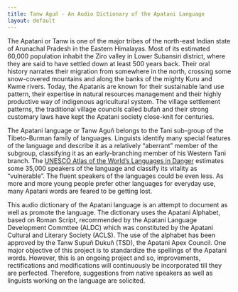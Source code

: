 ```yaml
---
title: Tanw Aguñ - An Audio Dictionary of the Apatani Language
layout: default
---
```


<div class="home" markdown="1">
The Apatani or Tanw is one of the major tribes of the north-east Indian state of Arunachal Pradesh in the Eastern Himalayas. Most of its estimated 60,000 population inhabit the Ziro valley in Lower Subansiri district, where they are said to have settled down at least 500 years back. Their oral history narrates their migration from somewhere in the north, crossing some snow-covered mountains and along the banks of the mighty Kuru and Kwme rivers. Today, the Apatanis are known for their sustainable land use pattern, their expertise in natural resources management and their highly productive way of indigenous agricultural system. The village settlement patterns, the traditional village councils called bufañ and their strong customary laws have kept the Apatani society close-knit for centuries. 

The Apatani language or Tanw Aguñ belongs to the Tani sub-group of the Tibeto-Burman family of languages. Linguists identify many special features of the language and describe it as a relatively “aberrant” member of the subgroup, classifying it as an early-branching member of his Western Tani branch. The [UNESCO Atlas of the World’s Languages in Danger](http://www.unesco.org/languages-atlas/en/atlasmap/language-id-938.html) estimates some 35,000 speakers  of the language and classify its vitality as “vulnerable”. The fluent speakers of the languages could be even less. As more and more young people prefer other languages for everyday use, many Apatani words are feared to be getting lost. 

This audio dictionary of the Apatani language is an attempt to document as well as promote the language. The dictionary uses the Apatani Alphabet, based on Roman Script, recommended by the Apatani Language Development Commttee (ALDC) which was constituted by the Apatani Cultural and Literary Society (ACLS). The use of the alphabet has been approved by the Tanw Supuñ Dukuñ (TSD), the Apatani Apex Council. One major objective of this project is to standardize the spellings of the Apatani words. However, this is an ongoing project and so, improvements, rectifications and modifications will continuously be incorporated till they are perfected. Therefore, suggestions from native speakers as well as linguists working on the language are solicited.

</div>
